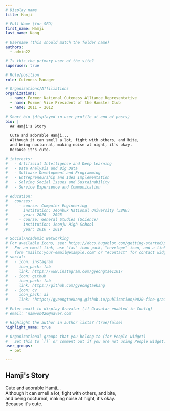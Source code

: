 ```yaml
--- 
# Display name
title: Hamji

# Full Name (for SEO)
first_name: Hamji
last_name: Kang

# Username (this should match the folder name)
authors:
  - admin22

# Is this the primary user of the site?
superuser: true

# Role/position
role: Cuteness Manager

# Organizations/Affiliations
organizations:
  - name: Former National Cuteness Alliance Representative
  - name: Former Vice President of the Hamster Club
  - name: 2011 ~ 2012

# Short bio (displayed in user profile at end of posts)
bio: |
  ## Hamji's Story
  
  Cute and adorable Hamji...  
  Although it can smell a lot, fight with others, and bite,  
  and being nocturnal, making noise at night, it's okay.  
  Because it's cute.

# interests:
#   - Artificial Intelligence and Deep Learning
#   - Data Analysis and Big Data
#   - Software Development and Programming
#   - Entrepreneurship and Idea Implementation
#   - Solving Social Issues and Sustainability
#   - Service Experience and Communication

# education:
#   courses:
#     - course: Computer Engineering
#       institution: Jeonbuk National University (JBNU)
#       year: 2020 - 2025
#     - course: General Studies (Science)
#       institution: Jeonju High School
#       year: 2016 - 2019

# Social/Academic Networking
# For available icons, see: https://docs.hugoblox.com/getting-started/page-builder/#icons
#   For an email link, use "fas" icon pack, "envelope" icon, and a link in the
#   form "mailto:your-email@example.com" or "#contact" for contact widget.
# social:
#   - icon: instagram
#     icon_pack: fab
#     link: https://www.instagram.com/gyeongtae1101/
#   - icon: github
#     icon_pack: fab
#     link: https://github.com/gyeongtaekang
#   - icon: cv
#     icon_pack: ai
#     link: 'https://gyeongtaekang.github.io/publication/0020-fine-grained-binary-object-segmentation-in-remote-sensing-imagery-via-path-selective-test-time-adaptation/자기소개.pdf'

# Enter email to display Gravatar (if Gravatar enabled in Config)
# email: 'namwon420@naver.com'

# Highlight the author in author lists? (true/false)
highlight_name: true

# Organizational groups that you belong to (for People widget)
#   Set this to `[]` or comment out if you are not using People widget.
user_groups:
  - pet

---
```


## Hamji's Story

Cute and adorable Hamji...  
Although it can smell a lot, fight with others, and bite,  
and being nocturnal, making noise at night, it's okay.  
Because it's cute.

